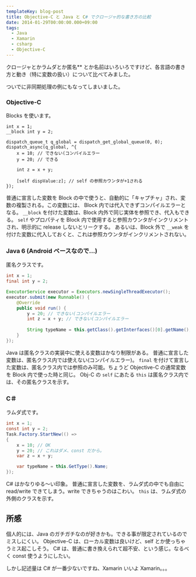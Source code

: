 ```yaml
---
templateKey: blog-post
title: Objective-C と Java と C# でクロージャ的な書き方の比較
date: 2014-01-29T00:00:00.000+09:00
tags:
  - Java
  - Xamarin
  - csharp
  - Objective-C
---
```


クロージャとかラムダとか匿名** とか名前はいろいろですけど、各言語の書き方と動き（特に変数の扱い）について比べてみました。

ついでに非同期処理の例にもなってしまいました。
<!--more-->
### Objective-C

Blocks を使います。

```objc
int x = 1;
__block int y = 2;

dispatch_queue_t q_global = dispatch_get_global_queue(0, 0);
dispatch_async(q_global, ^{
    x = 10; // できない(コンパイルエラー
    y = 20; // できる
    
    int z = x + y;
    
    [self dispValue:z]; // self の参照カウンタが+1される
});
```

普通に宣言した変数を Block の中で使うと、自動的に「キャプチャ」され、変数の複製される。この変数には、 Block 内では代入できずコンパイルエラーとなる。
``__block`` を付けた変数は、Block 内外で同じ実体を参照でき、代入もできる。
``self`` やプロパティを Block 内で使用すると参照カウンタがインクリメントされ、明示的に release しないとリークする。
あるいは、Block 外で ``__weak`` を付けた変数に代入しておくと、これは参照カウンタがインクリメントされない。


### Java 6 (Android ベースなので…)

匿名クラスです。

```java
int x = 1;
final int y = 2;

ExecutorService executor = Executors.newSingleThreadExecutor();
executor.submit(new Runnable() {
	@Override
	public void run() {
		y = 20; // できない(コンパイルエラー
		int z = x + y; // できない(コンパイルエラー
		
		String typeName = this.getClass().getInterfaces()[0].getName(); // Runnable になる
	}
});
```

Java は匿名クラスの実装中に使える変数はかなり制限がある。
普通に宣言した変数は、匿名クラス内では使えない(コンパイルエラー)。
``final`` を付けて宣言した変数は、匿名クラス内では参照のみ可能。ちょうど Objective-C の通常変数を Block 内で使った時と同じ。
Obj-C の ``self`` にあたる ``this`` は匿名クラス内では、その匿名クラスを示す。

### C＃

ラムダ式です。

```csharp
int x = 1;
const int y = 2;
Task.Factory.StartNew(() => 
{
    x = 10; // OK
    y = 20; // これはダメ、const だから。
    var z = x + y;

    var typeName = this.GetType().Name;
});
```

C# はかなりゆる〜い印象。
普通に宣言した変数を、ラムダ式の中でも自由に read/write できてしまう。write できちゃうのはこわい。
``this`` は、ラムダ式の外側のクラスを示す。
　

## 所感

個人的には、Java のガチガチなのが好きかも。できる事が限定されているのでミスしにくい。
Objective-C は、ローカル変数は良いけど、self とか使っちゃうミス起こしそう。
C# は、普通に書き換えられて超不安、という感じ。なるべく const 使うようにしたい。
　
　
　

しかし記述量は C# が一番少ないですね、Xamarin いいよ Xamarin。。。